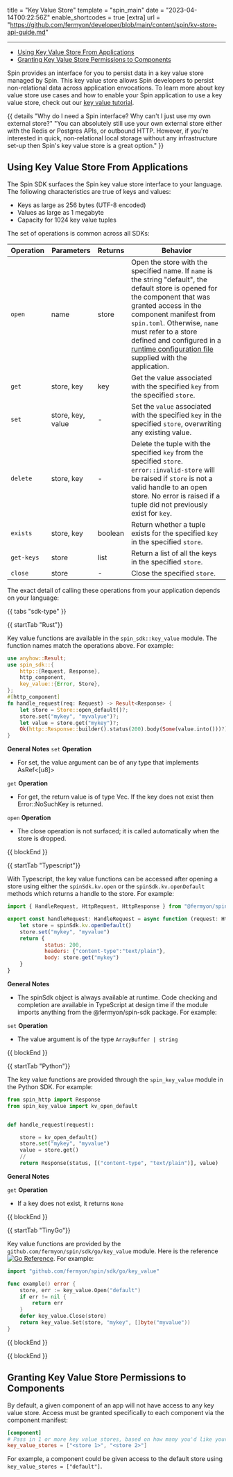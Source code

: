 title = "Key Value Store"
template = "spin_main"
date = "2023-04-14T00:22:56Z"
enable_shortcodes = true
[extra]
url = "https://github.com/fermyon/developer/blob/main/content/spin/kv-store-api-guide.md"

---
- [Using Key Value Store From Applications](#using-key-value-store-from-applications)
- [Granting Key Value Store Permissions to Components](#granting-key-value-store-permissions-to-components)

Spin provides an interface for you to persist data in a key value store managed by Spin. This key value store allows Spin developers to persist non-relational data across application envocations. To learn more about key value store use cases and how to enable your Spin application to use a key value store, check out our [key value tutorial](./kv-store-tutorial.md).

{{ details "Why do I need a Spin interface? Why can't I just use my own external store?" "You can absolutely still use your own external store either with the Redis or Postgres APIs, or outbound HTTP. However, if you're interested in quick, non-relational local storage without any infrastructure set-up then Spin's key value store is a great option." }}

## Using Key Value Store From Applications

The Spin SDK surfaces the Spin key value store interface to your language. The following characteristics are true of keys and values:

* Keys as large as 256 bytes (UTF-8 encoded)
* Values as large as 1 megabyte
* Capacity for 1024 key value tuples

The set of operations is common across all SDKs:

| Operation  | Parameters | Returns | Behavior |
|------------|------------|---------|----------|
| `open`  | name | store  | Open the store with the specified name. If `name` is the string "default", the default store is opened for the component that was granted access in the component manifest from `spin.toml`. Otherwise, `name` must refer to a store defined and configured in a [runtime configuration file](./dynamic-configuration.md#key-value-store-runtime-configuration) supplied with the application.|
| `get` | store, key | key | Get the value associated with the specified `key` from the specified `store`. |
| `set` | store, key, value | - | Set the `value` associated with the specified `key` in the specified `store`, overwriting any existing value. |
| `delete` | store, key | - | Delete the tuple with the specified `key` from the specified `store`. `error::invalid-store` will be raised if `store` is not a valid handle to an open store.  No error is raised if a tuple did not previously exist for `key`.|
| `exists` | store, key | boolean | Return whether a tuple exists for the specified `key` in the specified `store`.|
| `get-keys` | store | list<keys> | Return a list of all the keys in the specified `store`. |
| `close` | store | - | Close the specified `store`. |

The exact detail of calling these operations from your application depends on your language:

{{ tabs "sdk-type" }}

{{ startTab "Rust"}}

Key value functions are available in the `spin_sdk::key_value` module. The function names match the operations above. For example:

```rust
use anyhow::Result;
use spin_sdk::{
    http::{Request, Response},
    http_component,
    key_value::{Error, Store},
};
#[http_component]
fn handle_request(req: Request) -> Result<Response> {
    let store = Store::open_default()?;
    store.set("mykey", "myvalyue")?;
    let value = store.get("mykey")?;
    Ok(http::Response::builder().status(200).body(Some(value.into()))?)
}
```

**General Notes** 
`set` **Operation**
- For set, the value argument can be of any type that implements AsRef<[u8]>

`get` **Operation**
- For get, the return value is of type Vec<u8>. If the key does not exist then Error::NoSuchKey is returned.

`open` **Operation**
- The close operation is not surfaced; it is called automatically when the store is dropped.

{{ blockEnd }}

{{ startTab "Typescript"}}

With Typescript, the key value functions can be accessed after opening a store using either the `spinSdk.kv.open` or the `spinSdk.kv.openDefault` methods which returns a handle to the store. For example:

```javascript
import { HandleRequest, HttpRequest, HttpResponse } from "@fermyon/spin-sdk"

export const handleRequest: HandleRequest = async function (request: HttpRequest): Promise<HttpResponse> {
    let store = spinSdk.kv.openDefault()
    store.set("mykey", "myvalue")
    return {
            status: 200,
            headers: {"content-type":"text/plain"},
            body: store.get("mykey")
    }
}

```

**General Notes**
- The spinSdk object is always available at runtime. Code checking and completion are available in TypeScript at design time if the module imports anything from the @fermyon/spin-sdk package. For example: 

`set` **Operation**
- The value argument is of the type `ArrayBuffer | string`

{{ blockEnd }}

{{ startTab "Python"}}

The key value functions are provided through the `spin_key_value` module in the Python SDK. For example:

```python
from spin_http import Response
from spin_key_value import kv_open_default


def handle_request(request):

    store = kv_open_default()
    store.set("mykey", "myvalue")
    value = store.get()
    //
    return Response(status, [("content-type", "text/plain")], value)   

```

**General Notes**

`get` **Operation**
- If a key does not exist, it returns `None`

{{ blockEnd }}

{{ startTab "TinyGo"}}

Key value functions are provided by the `github.com/fermyon/spin/sdk/go/key_value` module. Here is the reference [![Go Reference](https://pkg.go.dev/badge/github.com/fermyon/spin/sdk/go/key_value.svg)](https://pkg.go.dev/github.com/fermyon/spin/sdk/go/key_value). For example: 

```go
import "github.com/fermyon/spin/sdk/go/key_value"

func example() error {
    store, err := key_value.Open("default")
    if err != nil {
        return err
    }
    defer key_value.Close(store)
    return key_value.Set(store, "mykey", []byte("myvalue"))
}

```

{{ blockEnd }}

{{ blockEnd }}

## Granting Key Value Store Permissions to Components

By default, a given component of an app will not have access to any key value store. Access must be granted specifically to each component via the component manifest:

```toml
[component]
# Pass in 1 or more key value stores, based on how many you'd like your component to have access to
key_value_stores = ["<store 1>", "<store 2>"]
```

For example, a component could be given access to the default store using `key_value_stores = ["default"]`.